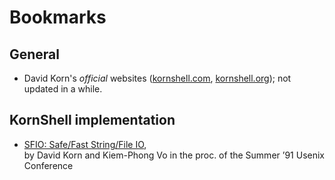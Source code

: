 # Bookmarks

## General

- David Korn's _official_ websites ([kornshell.com](http://kornshell.com), [kornshell.org](http://kornshell.org)); not updated in a while.


## KornShell implementation

- [SFIO: Safe/Fast String/File IO](http://citeseerx.ist.psu.edu/viewdoc/summary?doi=10.1.1.51.6574), \
  by David Korn and Kiem-Phong Vo in the proc. of the Summer ’91 Usenix Conference
